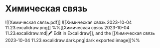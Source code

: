# Химическая связь

![[Химическая связь.pdf]]
![[Химическая связь 2023-10-04 11.23.excalidraw.png]]
%%[[Химическая связь 2023-10-04 11.23.excalidraw.md|🖋 Edit in Excalidraw]], and the [[Химическая связь 2023-10-04 11.23.excalidraw.dark.png|dark exported image]]%%
